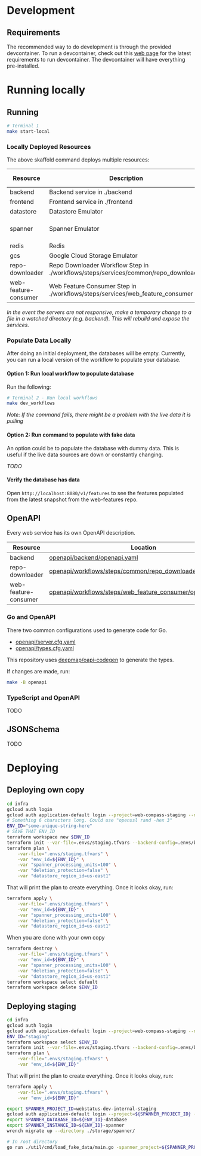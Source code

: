 # Development

## Requirements

The recommended way to do development is through the provided devcontainer. To
run a devcontainer, check out this
[web page](https://code.visualstudio.com/docs/devcontainers/containers#_system-requirements)
for the latest requirements to run devcontainer. The devcontainer will have
everything pre-installed.

# Running locally

## Running

```sh
# Terminal 1
make start-local
```

### Locally Deployed Resources

The above skaffold command deploys multiple resources:

| Resource             | Description                                                                             | Port Forwarded Address | Internal Address                                    |
| -------------------- | --------------------------------------------------------------------------------------- | ---------------------- | --------------------------------------------------- |
| backend              | Backend service in ./backend                                                            | http://localhost:8080  | http://backend:8080                                 |
| frontend             | Frontend service in ./frontend                                                          | http://localhost:5555  | http://frontend:5555                                |
| datastore            | Datastore Emulator                                                                      | N/A                    | http://datastore:8085                               |
| spanner              | Spanner Emulator                                                                        | N/A                    | spanner:9010 (grpc)<br />http://spanner:9020 (rest) |
| redis                | Redis                                                                                   | N/A                    | redis:6379                                          |
| gcs                  | Google Cloud Storage Emulator                                                           | N/A                    | http://gcs:4443                                     |
| repo-downloader      | Repo Downloader Workflow Step in<br />./workflows/steps/services/common/repo_downloader | http://localhost:8091  | http://repo-downloader:8080                         |
| web-feature-consumer | Web Feature Consumer Step in<br />./workflows/steps/services/web_feature_consumer       | http://localhost:8092  | http://web-feature-consumer:8080                    |

_In the event the servers are not responsive, make a temporary change to a file_
_in a watched directory (e.g. backend). This will rebuild and expose the_
_services._

### Populate Data Locally

After doing an initial deployment, the databases will be empty. Currently, you
can run a local version of the workflow to populate your database.

#### Option 1: Run local workflow to populate database

Run the following:

```sh
# Terminal 2 - Run local workflows
make dev_workflows
```

_Note: If the command fails, there might be a problem with the live data it is pulling_

#### Option 2: Run command to populate with fake data

An option could be to populate the database with dummy data. This is useful if
the live data sources are down or constantly changing.

_TODO_

#### Verify the database has data

Open `http://localhost:8080/v1/features` to see the features populated
from the latest snapshot from the web-features repo.

## OpenAPI

Every web service has its own OpenAPI description.

| Resource             | Location                                                                                                                   |
| -------------------- | -------------------------------------------------------------------------------------------------------------------------- |
| backend              | [openapi/backend/openapi.yaml](openapi/backend/openapi.yaml)                                                               |
| repo-downloader      | [openapi/workflows/steps/common/repo_downloader/openapi.yaml](openapi/workflows/steps/common/repo_downloader/openapi.yaml) |
| web-feature-consumer | [openapi/workflows/steps/web_feature_consumer/openapi.yaml](openapi/workflows/steps/web_feature_consumer/openapi.yaml)     |

### Go and OpenAPI

There two common configurations used to generate code for Go.

- [openapi/server.cfg.yaml](openapi/server.cfg.yaml)
- [openapi/types.cfg.yaml](openapi/types.cfg.yaml)

This repository uses
[deepmap/oapi-codegen](https://github.com/deepmap/oapi-codegen) to generate the
types.

If changes are made, run:

```sh
make -B openapi
```

### TypeScript and OpenAPI

TODO

## JSONSchema

TODO

# Deploying

## Deploying own copy

```sh
cd infra
gcloud auth login
gcloud auth application-default login --project=web-compass-staging --no-browser
# Something 6 characters long. Could use "openssl rand -hex 3"
ENV_ID="some-unique-string-here"
# SAVE THAT ENV_ID
terraform workspace new $ENV_ID
terraform init --var-file=.envs/staging.tfvars --backend-config=.envs/backend-staging.tfvars
terraform plan \
    -var-file=".envs/staging.tfvars" \
    -var "env_id=${ENV_ID}" \
    -var "spanner_processing_units=100" \
    -var "deletion_protection=false" \
    -var "datastore_region_id=us-east1"
```

That will print the plan to create everything. Once it looks okay, run:

```sh
terraform apply \
    -var-file=".envs/staging.tfvars" \
    -var "env_id=${ENV_ID}" \
    -var "spanner_processing_units=100" \
    -var "deletion_protection=false" \
    -var "datastore_region_id=us-east1"
```

When you are done with your own copy

```sh
terraform destroy \
    -var-file=".envs/staging.tfvars" \
    -var "env_id=${ENV_ID}" \
    -var "spanner_processing_units=100" \
    -var "deletion_protection=false" \
    -var "datastore_region_id=us-east1"
terraform workspace select default
terraform workspace delete $ENV_ID
```

## Deploying staging

```sh
cd infra
gcloud auth login
gcloud auth application-default login --project=web-compass-staging --no-browser
ENV_ID="staging"
terraform workspace select $ENV_ID
terraform init --var-file=.envs/staging.tfvars --backend-config=.envs/backend-staging.tfvars
terraform plan \
    -var-file=".envs/staging.tfvars" \
    -var "env_id=${ENV_ID}"
```

That will print the plan to create everything. Once it looks okay, run:

```sh
terraform apply \
    -var-file=".envs/staging.tfvars" \
    -var "env_id=${ENV_ID}"
```

```sh
export SPANNER_PROJECT_ID=webstatus-dev-internal-staging
gcloud auth application-default login --project=${SPANNER_PROJECT_ID} --no-browser
export SPANNER_DATABASE_ID=${ENV_ID}-database
export SPANNER_INSTANCE_ID=${ENV_ID}-spanner
wrench migrate up --directory ./storage/spanner/

# In root directory
go run ./util/cmd/load_fake_data/main.go -spanner_project=${SPANNER_PROJECT_ID} -spanner_instance=${SPANNER_INSTANCE_ID} -spanner_database=${SPANNER_DATABASE_ID}
```
